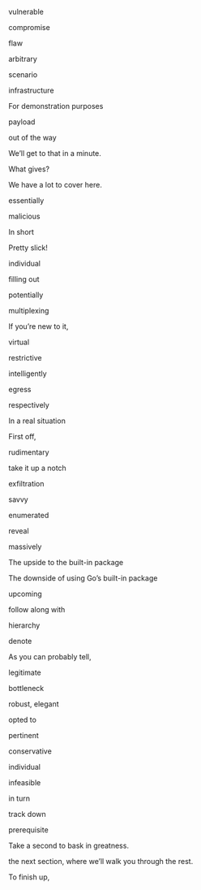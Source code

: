 vulnerable

compromise

flaw

arbitrary

scenario

infrastructure

For demonstration purposes

payload

out of the way

We’ll get to that in a minute. 

What gives?

We have a lot to cover here. 

essentially

malicious

In short

Pretty slick!

individual

filling out

potentially

multiplexing

If you’re new to it, 

virtual

restrictive 

intelligently

egress

respectively

In a real situation

First off, 

rudimentary

take it up a notch



exfiltration

savvy

enumerated

reveal

massively

The upside to the built-in package

The downside of using Go’s built-in package

upcoming

follow along with

hierarchy

denote

As you can probably tell,

legitimate

bottleneck

 robust, elegant 

opted to

pertinent

conservative

individual

infeasible

in turn

track down

prerequisite

Take a second to bask in greatness.

the next section, where we’ll walk you through the rest.

To finish up,
